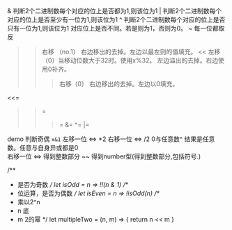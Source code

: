 & 判断2个二进制数每个对应的位上是否都为1,则该位为1
| 判断2个二进制数每个对应的位上是否至少有一位为1,则该位为1
^ 判断2个二进制数每个对应的位上是否只有一位为1,则该位为1
                   对应位上是否不同。若是则为1，否则为0。
~ 每一位都取反
>> 右移 （no.1） 右边移出的去掉。左边以最左则的值填充。
<< 左移（0）当移动位数大于32时。使用x%32。 左边溢出的去掉。右边使用0补齐。
>>> 右移（0） 右边移出的去掉。左边以0填充。

<<=
>>=
>>>=
&=
^=
|=

demo
判断奇偶 `x&1`
左移一位 <=> *2 右移一位 <=> /2
0与任意数^ 结果是任意数。任意与自身异或都是0  
右移一位 <=> 得到整数部分
~~ 得到number型(得到整数部分,包括符号.)

/**
 * 是否为奇数
 */
let isOdd = n => !!(n & 1)
/**
 * 位运算，是否为偶数
 */
let isEven = n => !isOdd(n)
/**
 * 乘以2^n
 * n 底
 * m 2的幂
 */
let multipleTwo = (n, m) => {
  return n << m
}
